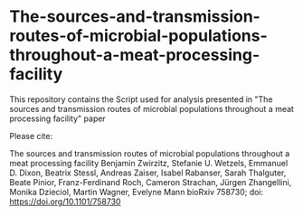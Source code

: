 # The-sources-and-transmission-routes-of-microbial-populations-throughout-a-meat-processing-facility
This repository contains the Script used for analysis presented in "The sources and transmission routes of microbial populations throughout a meat processing facility" paper

Please cite:

The sources and transmission routes of microbial populations throughout a meat processing facility
Benjamin Zwirzitz, Stefanie U. Wetzels, Emmanuel D. Dixon, Beatrix Stessl, Andreas Zaiser, Isabel Rabanser, Sarah Thalguter, Beate Pinior, Franz-Ferdinand Roch, Cameron Strachan, Jürgen Zhangellini, Monika Dzieciol, Martin Wagner, Evelyne Mann
bioRxiv 758730; doi: https://doi.org/10.1101/758730 
